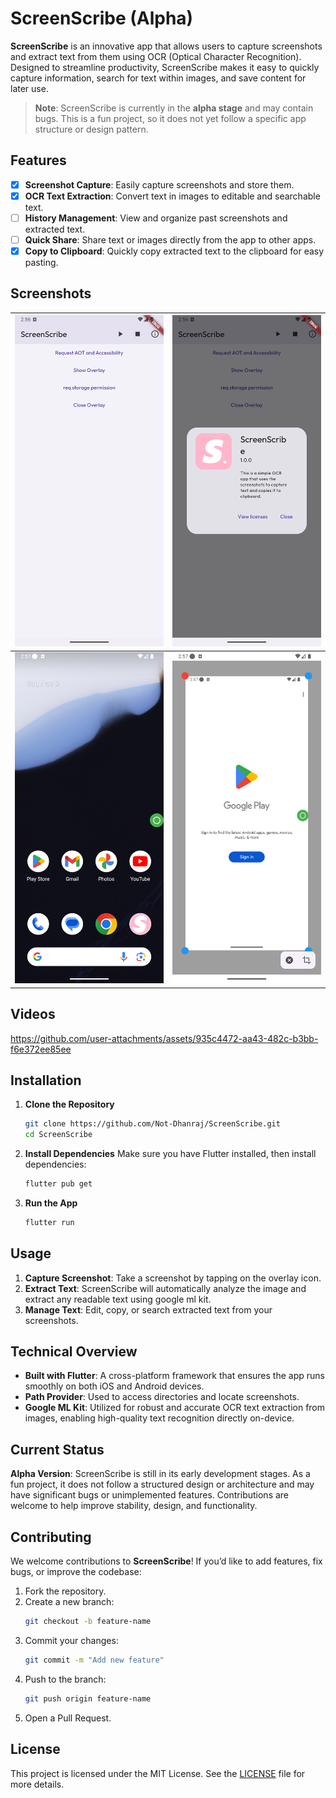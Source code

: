 # ScreenScribe (Alpha)

**ScreenScribe** is an innovative app that allows users to capture screenshots and extract text from them using OCR (Optical Character Recognition). Designed to streamline productivity, ScreenScribe makes it easy to quickly capture information, search for text within images, and save content for later use. 

> **Note**: ScreenScribe is currently in the **alpha stage** and may contain bugs. This is a fun project, so it does not yet follow a specific app structure or design pattern.

## Features

- [x] **Screenshot Capture**: Easily capture screenshots and store them.
- [x] **OCR Text Extraction**: Convert text in images to editable and searchable text.
- [ ] **History Management**: View and organize past screenshots and extracted text.
- [ ] **Quick Share**: Share text or images directly from the app to other apps.
- [x] **Copy to Clipboard**: Quickly copy extracted text to the clipboard for easy pasting.

## Screenshots

| ![Photo 1](https://raw.githubusercontent.com/Not-Dhanraj/ScreenScribe/refs/heads/main/showcase/Screenshot_1731144377.png) | ![Photo 2](https://raw.githubusercontent.com/Not-Dhanraj/ScreenScribe/refs/heads/main/showcase/Screenshot_1731144389.png) |
|---------------------------------------------|---------------------------------------------|
| ![Photo 3](https://raw.githubusercontent.com/Not-Dhanraj/ScreenScribe/refs/heads/main/showcase/Screenshot_1731144453.png) | ![Photo 4](https://raw.githubusercontent.com/Not-Dhanraj/ScreenScribe/refs/heads/main/showcase/Screenshot_1731144437.png) |

## Videos

https://github.com/user-attachments/assets/935c4472-aa43-482c-b3bb-f6e372ee85ee



## Installation

1. **Clone the Repository**
   ```bash
   git clone https://github.com/Not-Dhanraj/ScreenScribe.git
   cd ScreenScribe
   ```

2. **Install Dependencies**
   Make sure you have Flutter installed, then install dependencies:
   ```bash
   flutter pub get
   ```

3. **Run the App**
   ```bash
   flutter run
   ```

## Usage

1. **Capture Screenshot**: Take a screenshot by tapping on the overlay icon.
2. **Extract Text**: ScreenScribe will automatically analyze the image and extract any readable text using google ml kit.
3. **Manage Text**: Edit, copy, or search extracted text from your screenshots.

## Technical Overview

- **Built with Flutter**: A cross-platform framework that ensures the app runs smoothly on both iOS and Android devices.
- **Path Provider**: Used to access directories and locate screenshots.
- **Google ML Kit**: Utilized for robust and accurate OCR text extraction from images, enabling high-quality text recognition directly on-device.


## Current Status

**Alpha Version**: ScreenScribe is still in its early development stages. As a fun project, it does not follow a structured design or architecture and may have significant bugs or unimplemented features. Contributions are welcome to help improve stability, design, and functionality.

## Contributing

We welcome contributions to **ScreenScribe**! If you’d like to add features, fix bugs, or improve the codebase:

1. Fork the repository.
2. Create a new branch:
   ```bash
   git checkout -b feature-name
   ```
3. Commit your changes:
   ```bash
   git commit -m "Add new feature"
   ```
4. Push to the branch:
   ```bash
   git push origin feature-name
   ```
5. Open a Pull Request.

## License

This project is licensed under the MIT License. See the [LICENSE](LICENSE) file for more details.

<!-- ## Contact

For any questions or suggestions, please reach out:

- **Email**: yourname@email.com
- **GitHub**: [username](https://github.com/username) -->
